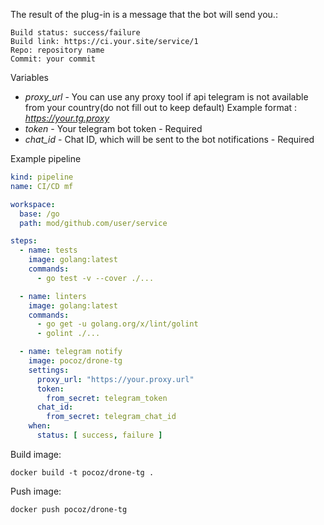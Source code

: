 The result of the plug-in is a message that the bot will send you.:
```
Build status: success/failure
Build link: https://ci.your.site/service/1
Repo: repository name
Commit: your commit
```

Variables
  - *proxy_url* - You can use any proxy tool if api telegram is not available from your country(do not fill out to keep default) Example format : *https://your.tg.proxy*
  - *token* - Your telegram bot token - Required
  - *chat_id* - Chat ID, which will be sent to the bot notifications - Required

Example pipeline
```yml
kind: pipeline
name: CI/CD mf

workspace:
  base: /go
  path: mod/github.com/user/service

steps:
  - name: tests
    image: golang:latest
    commands:
      - go test -v --cover ./...

  - name: linters
    image: golang:latest
    commands:
      - go get -u golang.org/x/lint/golint
      - golint ./...

  - name: telegram notify
    image: pocoz/drone-tg
    settings:
      proxy_url: "https://your.proxy.url"
      token:
        from_secret: telegram_token
      chat_id:
        from_secret: telegram_chat_id
    when:
      status: [ success, failure ]
```
Build image:

    docker build -t pocoz/drone-tg .

Push image:

    docker push pocoz/drone-tg
